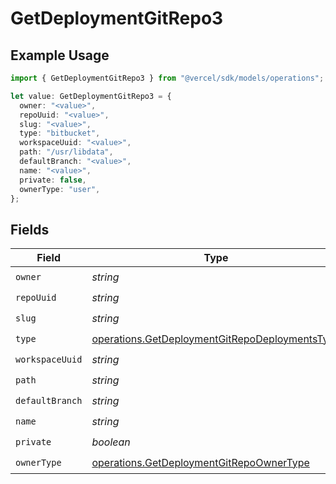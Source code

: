 # GetDeploymentGitRepo3

## Example Usage

```typescript
import { GetDeploymentGitRepo3 } from "@vercel/sdk/models/operations";

let value: GetDeploymentGitRepo3 = {
  owner: "<value>",
  repoUuid: "<value>",
  slug: "<value>",
  type: "bitbucket",
  workspaceUuid: "<value>",
  path: "/usr/libdata",
  defaultBranch: "<value>",
  name: "<value>",
  private: false,
  ownerType: "user",
};
```

## Fields

| Field                                                                                                            | Type                                                                                                             | Required                                                                                                         | Description                                                                                                      |
| ---------------------------------------------------------------------------------------------------------------- | ---------------------------------------------------------------------------------------------------------------- | ---------------------------------------------------------------------------------------------------------------- | ---------------------------------------------------------------------------------------------------------------- |
| `owner`                                                                                                          | *string*                                                                                                         | :heavy_check_mark:                                                                                               | N/A                                                                                                              |
| `repoUuid`                                                                                                       | *string*                                                                                                         | :heavy_check_mark:                                                                                               | N/A                                                                                                              |
| `slug`                                                                                                           | *string*                                                                                                         | :heavy_check_mark:                                                                                               | N/A                                                                                                              |
| `type`                                                                                                           | [operations.GetDeploymentGitRepoDeploymentsType](../../models/operations/getdeploymentgitrepodeploymentstype.md) | :heavy_check_mark:                                                                                               | N/A                                                                                                              |
| `workspaceUuid`                                                                                                  | *string*                                                                                                         | :heavy_check_mark:                                                                                               | N/A                                                                                                              |
| `path`                                                                                                           | *string*                                                                                                         | :heavy_check_mark:                                                                                               | N/A                                                                                                              |
| `defaultBranch`                                                                                                  | *string*                                                                                                         | :heavy_check_mark:                                                                                               | N/A                                                                                                              |
| `name`                                                                                                           | *string*                                                                                                         | :heavy_check_mark:                                                                                               | N/A                                                                                                              |
| `private`                                                                                                        | *boolean*                                                                                                        | :heavy_check_mark:                                                                                               | N/A                                                                                                              |
| `ownerType`                                                                                                      | [operations.GetDeploymentGitRepoOwnerType](../../models/operations/getdeploymentgitrepoownertype.md)             | :heavy_check_mark:                                                                                               | N/A                                                                                                              |
